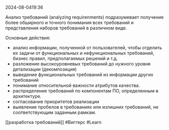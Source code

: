  2024-08-0419:36

Анализ требований (analyzing requirenments) подразумевает получение более обширного и точного понимания всех требований и представления наборов требований в различном виде.

Основные действия:
- анализ информации, полученной от пользователей, чтобы отделить их задачи от функциональных и нефункциональных требований, бизнес правил, предполагаемых решений и т.д.
- разложение высокоуровневых требований до нужного уровня детализации (декомпозиция)
- выведение функциональных требований из информации других требований
- понимание относительной важности атрибутов качества.
- распределение требований по компонентам ПО, определенным в архитектуре.
- согласование приоритетов реализации
- выявление пробелов в требованиях или излишних требований, не соответствующим заданным рамкам.

[[разработка требований]]
#Виггерс 
#Learn